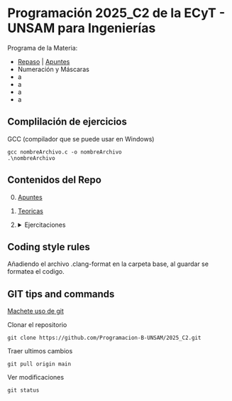 # Programación 2025_C2 de la ECyT - UNSAM para Ingenierías
Programa de la Materia:  
* [Repaso](./Clase0/) | [Apuntes](./Apuntes/README.md)
* Numeración y Máscaras
* a
* a
* a
* a

## Complilación de ejercicios

GCC (compilador que se puede usar en Windows)
```
gcc nombreArchivo.c -o nombreArchivo
.\nombreArchivo
```
## Contenidos del Repo
0. [Apuntes](./Apuntes/index.md)
1. [Teoricas](./Teoricas)
2. <details>
    <summary>Ejercitaciones</summary>

    1. [Clase 0](./Clase0/)
    2. [Repaso](./Guias/repaso/)
    3. [Sistemas de Numeración, Máscaras y Shifteo](./Guias/numeracionYMascaras)

</details>

## Coding style rules

Añadiendo el archivo .clang-format en la carpeta base, al guardar se formatea el codigo. 

## GIT tips and commands

[Machete uso de git](
    https://training.github.com/downloads/es_ES/github-git-cheat-sheet.pdf
)


Clonar el repositorio 
```
git clone https://github.com/Programacion-B-UNSAM/2025_C2.git
```

Traer ultimos cambios 
```
git pull origin main
```

Ver modificaciones  
```
git status
```
